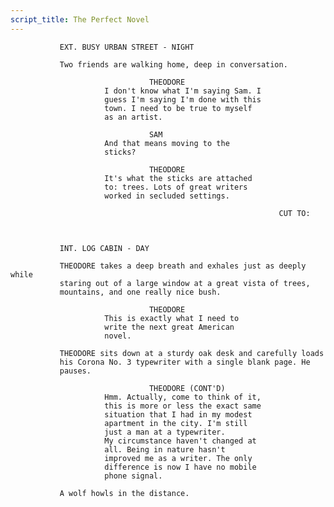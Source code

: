 ```yaml
---
script_title: The Perfect Novel
---
```



               EXT. BUSY URBAN STREET - NIGHT

               Two friends are walking home, deep in conversation.

                                   THEODORE
                         I don't know what I'm saying Sam. I
                         guess I'm saying I'm done with this
                         town. I need to be true to myself
                         as an artist.

                                   SAM
                         And that means moving to the
                         sticks?

                                   THEODORE
                         It's what the sticks are attached
                         to: trees. Lots of great writers
                         worked in secluded settings.

                                                                CUT TO:



               INT. LOG CABIN - DAY

               THEODORE takes a deep breath and exhales just as deeply while
               staring out of a large window at a great vista of trees,
               mountains, and one really nice bush.

                                   THEODORE
                         This is exactly what I need to
                         write the next great American
                         novel.

               THEODORE sits down at a sturdy oak desk and carefully loads
               his Corona No. 3 typewriter with a single blank page. He
               pauses.

                                   THEODORE (CONT'D)
                         Hmm. Actually, come to think of it,
                         this is more or less the exact same
                         situation that I had in my modest
                         apartment in the city. I'm still
                         just a man at a typewriter. 
                         My circumstance haven't changed at
                         all. Being in nature hasn't
                         improved me as a writer. The only
                         difference is now I have no mobile
                         phone signal.

               A wolf howls in the distance.
